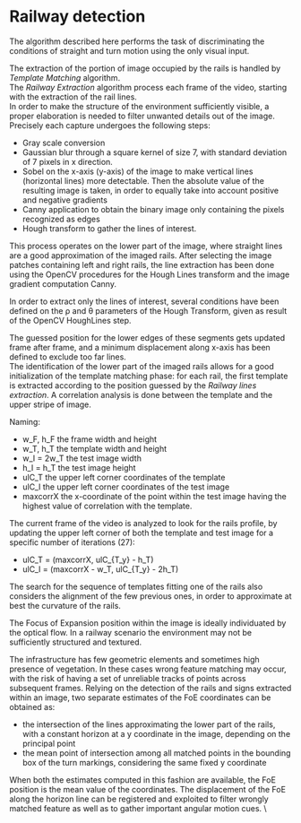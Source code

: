 Railway detection
=============

The algorithm described here performs the task of discriminating the conditions of straight and turn motion using the only visual input. 


The extraction of the portion of image occupied by the rails is handled by *Template Matching* algorithm.\
The *Railway Extraction* algorithm process each frame of the video, starting with the extraction of the rail lines. \
In order to make the structure of the environment sufficiently visible, a proper elaboration is needed to filter unwanted details out of the image. Precisely each capture undergoes the following steps:

* Gray scale conversion
* Gaussian blur through a square kernel of size 7, with standard deviation of 7 pixels in x direction.
* Sobel on the x-axis (y-axis) of the image to make vertical lines (horizontal lines) more detectable. Then the absolute value of the resulting image is taken, in order to equally take into account positive and negative gradients
* Canny application to obtain the binary image only containing the pixels recognized as edges
* Hough transform to gather the lines of interest.

This process operates on the lower part of the image, where straight lines are a good approximation of the imaged rails. 
After selecting the image patches containing left and right rails, the line extraction has been done using the OpenCV procedures for the Hough Lines transform and the image gradient computation Canny. 

In order to extract only the lines of interest, several conditions have been defined on the ρ and θ parameters of the Hough Transform, given as result of the OpenCV HoughLines step. 

The guessed position for the lower edges of these segments gets updated frame after frame, and a minimum displacement along x-axis has been defined to exclude too far lines.\
The identification of the lower part of the imaged rails allows for a good initialization of the template matching phase: for each rail, the first template is extracted according to the position guessed by the *Railway lines extraction*. A correlation analysis is done between the template and the upper stripe of image.

Naming:
* w_F, h_F the frame width and height
* w_T, h_T the template width and height
* w_I = 2w_T the test image width
* h_I = h_T the test image height
* ulC_T the upper left corner coordinates of the template
* ulC_I the upper left corner coordinates of the test image
* maxcorrX the x-coordinate of the point within the test image having the highest value of correlation with the template.

The current frame of the video is analyzed to look for the rails profile, by updating the upper left corner of both the template and test image for a specific number of iterations (27):

* ulC_T = (maxcorrX, ulC_{T_y} - h_T)
* ulC_I = (maxcorrX - w_T, ulC_{T_y} - 2h_T)

The search for the sequence of templates fitting one of the rails also considers the alignment of the few previous ones, in order to approximate at best the curvature of the rails.

The Focus of Expansion position within the image is ideally individuated by the optical flow. In a railway scenario the environment may not be sufficiently structured and textured. 

The infrastructure has few geometric elements and sometimes high presence of vegetation. In these cases wrong feature matching may occur, with the risk of having a set of unreliable tracks of points across subsequent frames. Relying on the detection of the rails and signs extracted within an image, two separate estimates of the FoE coordinates can be obtained as:

* the intersection of the lines approximating the lower part of the rails,
with a constant horizon at a y coordinate in the image, depending on the
principal point
* the mean point of intersection among all matched points in the
bounding box of the turn markings, considering the same fixed y coordinate

When both the estimates computed in this fashion are available, the FoE position is the mean value of the coordinates.
The displacement of the FoE along the horizon line can be registered and exploited to filter wrongly matched feature as well as to gather important angular motion cues. \
